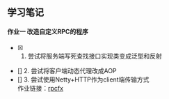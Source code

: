 **学习笔记**
-----------
#### 作业一 改造自定义RPC的程序 
- [x] 1. 尝试将服务端写死查找接口实现类变成泛型和反射 <br>
- [] 2. 尝试将客户端动态代理改成AOP <br>
- [] 3. 尝试使用Netty+HTTP作为client端传输方式 <br>
作业链接：[rpcfx](https://github.com/wuudongdong/rpcfx)

